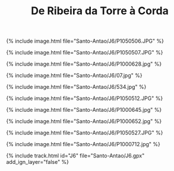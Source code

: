 ﻿---
title: "De Ribeira da Torre à Corda"
permalink: /Santo-Antao/J6/
sidebar:
  nav: "santo_antao"
enable_tracks: true
---

{% include image.html file="Santo-Antao/J6/P1050506.JPG" %}

{% include image.html file="Santo-Antao/J6/P1050507.JPG" %}

{% include image.html file="Santo-Antao/J6/P1000628.jpg" %}

{% include image.html file="Santo-Antao/J6/07.jpg" %}

{% include image.html file="Santo-Antao/J6/534.jpg" %}

{% include image.html file="Santo-Antao/J6/P1050512.JPG" %}

{% include image.html file="Santo-Antao/J6/P1000645.jpg" %}

{% include image.html file="Santo-Antao/J6/P1000652.jpg" %}

{% include image.html file="Santo-Antao/J6/P1050527.JPG" %}

{% include image.html file="Santo-Antao/J6/P1000712.jpg" %}

{% include track.html id="J6" file="Santo-Antao/J6.gpx" add_ign_layer="false" %}
